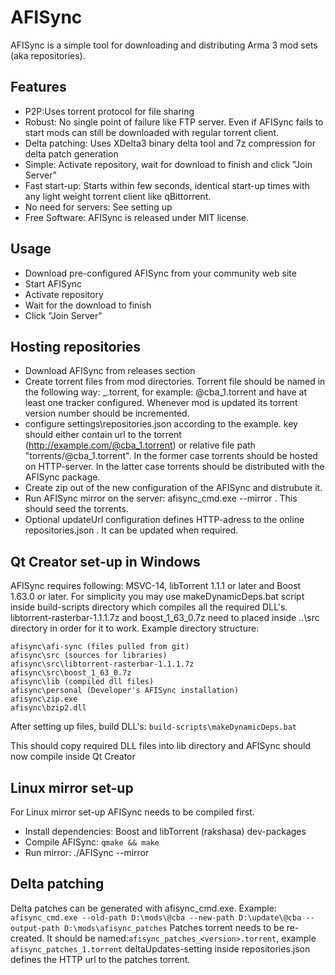 # AFISync

AFISync is a simple tool for downloading and distributing Arma 3 mod sets (aka repositories).


## Features

- P2P:Uses torrent protocol for file sharing
- Robust: No single point of failure like FTP server. Even if AFISync fails to start mods can still  be downloaded with regular torrent client.
- Delta patching: Uses XDelta3 binary delta tool and 7z compression for delta patch generation
- Simple: Activate repository, wait for download to finish and click "Join Server"
- Fast start-up: Starts within few seconds, identical start-up times with any light weight torrent client like qBittorrent.
- No need for servers: See setting up
- Free Software: AFISync is released under MIT license.


## Usage

- Download pre-configured AFISync from your community web site
- Start AFISync
- Activate repository
- Wait for the download to finish
- Click "Join Server"


## Hosting repositories

- Download AFISync from releases section
- Create torrent files from mod directories. Torrent file should be named in the following way: <name>_<version>.torrent, for example: @cba_1.torrent and have at least one tracker configured. Whenever mod is updated its torrent version number should be incremented.
- configure settings\repositories.json according to the example. key should either contain url to the torrent (http://example.com/@cba_1.torrent) or relative file path "torrents/@cba_1.torrent". In the former case torrents should be hosted on HTTP-server. In the latter case torrents should be distributed with the AFISync package.
- Create zip out of the new configuration of the AFISync and distrubute it.
- Run AFISync mirror on the server: afisync_cmd.exe --mirror <path to mods>. This should seed the torrents.
- Optional updateUrl configuration defines HTTP-adress to the online repositories.json . It can be updated when required.


## Qt Creator set-up in Windows

AFISync requires following: MSVC-14, libTorrent 1.1.1 or later and Boost 1.63.0 or later. For simplicity you may use makeDynamicDeps.bat script inside build-scripts directory which compiles all the required DLL's. libtorrent-rasterbar-1.1.1.7z and boost_1_63_0.7z need to placed inside ..\src directory in order for it to work.
Example directory structure: 
```
afisync\afi-sync (files pulled from git)
afisync\src (sources for libraries)
afisync\src\libtorrent-rasterbar-1.1.1.7z
afisync\src\boost_1_63_0.7z
afisync\lib (compiled dll files)
afisync\personal (Developer's AFISync installation)
afisync\zip.exe
afisync\bzip2.dll
```
After setting up files, build DLL's: `build-scripts\makeDynamicDeps.bat`

This should copy required DLL files into lib directory and AFISync should now compile inside Qt Creator


## Linux mirror set-up

For Linux mirror set-up AFISync needs to be compiled first.
- Install dependencies: Boost and libTorrent (rakshasa) dev-packages
- Compile AFISync: ```qmake && make```
- Run mirror:   ./AFISync --mirror <mods directory>


## Delta patching

Delta patches can be generated with afisync_cmd.exe.
Example: ```afisync_cmd.exe --old-path D:\mods\@cba --new-path D:\update\@cba --output-path D:\mods\afisync_patches```
Patches torrent needs to be re-created. It should be named:```afisync_patches_<version>.torrent```, example ```afisync_patches_1.torrent```
deltaUpdates-setting inside repositories.json defines the HTTP url to the patches torrent.
